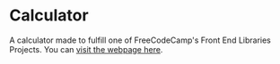 # Calculator
A calculator made to fulfill one of FreeCodeCamp's Front End Libraries Projects. You can [visit the webpage here](https://jonnycomes.github.io/Calculator/).
